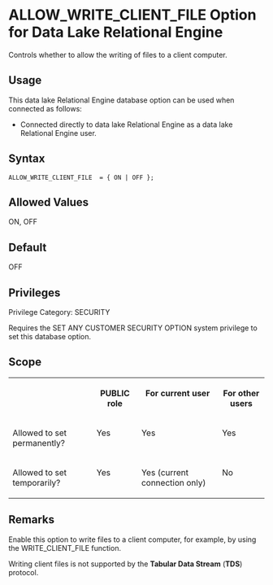 <!-- loiod2cef385fd984a97a80a5ac5b9615fe6 -->

# ALLOW\_WRITE\_CLIENT\_FILE Option for Data Lake Relational Engine

Controls whether to allow the writing of files to a client computer.



<a name="loiod2cef385fd984a97a80a5ac5b9615fe6__section_d3p_24q_znb"/>

## Usage

This data lake Relational Engine database option can be used when connected as follows:

-   Connected directly to data lake Relational Engine as a data lake Relational Engine user.



<a name="loiod2cef385fd984a97a80a5ac5b9615fe6__section_u1n_l5b_qkb"/>

## Syntax

```
ALLOW_WRITE_CLIENT_FILE  = { ON | OFF };
```



<a name="loiod2cef385fd984a97a80a5ac5b9615fe6__section_enp_y1g_x4b"/>

## Allowed Values

ON, OFF



<a name="loiod2cef385fd984a97a80a5ac5b9615fe6__section_fnp_y1g_x4b"/>

## Default

OFF



<a name="loiod2cef385fd984a97a80a5ac5b9615fe6__section_eym_3fc_3qb"/>

## Privileges

Privilege Category: SECURITY

Requires the SET ANY CUSTOMER SECURITY OPTION system privilege to set this database option.



<a name="loiod2cef385fd984a97a80a5ac5b9615fe6__allow-write-client-file-option-scope"/>

## Scope


<table>
<tr>
<th valign="top">

 

</th>
<th valign="top">

PUBLIC role

</th>
<th valign="top">

For current user

</th>
<th valign="top">

For other users

</th>
</tr>
<tr>
<td valign="top">

Allowed to set permanently?

</td>
<td valign="top">

Yes

</td>
<td valign="top">

Yes

</td>
<td valign="top">

Yes

</td>
</tr>
<tr>
<td valign="top">

Allowed to set temporarily?

</td>
<td valign="top">

Yes

</td>
<td valign="top">

Yes \(current connection only\)

</td>
<td valign="top">

No

</td>
</tr>
</table>



<a name="loiod2cef385fd984a97a80a5ac5b9615fe6__section_gnp_y1g_x4b"/>

## Remarks

Enable this option to write files to a client computer, for example, by using the WRITE\_CLIENT\_FILE function.

Writing client files is not supported by the **Tabular Data Stream** \(**TDS**\) protocol.

